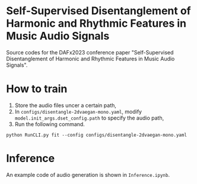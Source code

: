 # Self-Supervised Disentanglement of Harmonic and Rhythmic Features in Music Audio Signals

Source codes for the DAFx2023 conference paper "Self-Supervised Disentanglement of Harmonic and Rhythmic Features in Music Audio Signals".

# How to train

1. Store the audio files uncer a certain path,
2. In `configs/disentangle-2dvaegan-mono.yaml`, modify `model.init_args.dset_config.path` to specify the audio path,
3. Run the following command.

```
python RunCLI.py fit --config configs/disentangle-2dvaegan-mono.yaml
```

# Inference

An example code of audio generation is shown in `Inference.ipynb`.